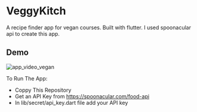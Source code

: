 
# VeggyKitch

A recipe finder app for vegan courses. Built with flutter. 
I used spoonacular api to create this app.

## Demo
![app_video_vegan](https://user-images.githubusercontent.com/114522498/204005122-3ffda4ff-b6b3-4be8-8063-e56b6b72999e.gif)



To Run The App:
- Coppy This Repository
- Get an API Key from https://spoonacular.com/food-api
- In lib/secret/api_key.dart file add your API key
